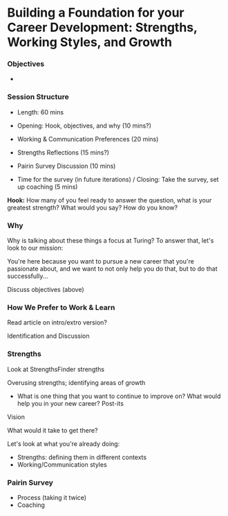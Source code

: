# Building a Foundation for your Career Development: Strengths, Working Styles, and Growth

### Objectives
* 

### Session Structure
* Length: 60 mins

* Opening: Hook, objectives, and why (10 mins?)
* Working & Communication Preferences (20 mins)
* Strengths Reflections (15 mins?)
* Pairin Survey Discussion (10 mins)
* Time for the survey (in future iterations) / Closing: Take the survey, set up coaching (5 mins)

**Hook:** How many of you feel ready to answer the question, what is your greatest strength? What would you say? How do you know? 

### Why
Why is talking about these things a focus at Turing? To answer that, let's look to our mission:


You're here because you want to pursue a new career that you're passionate about, and we want to not only help you do that, but to do that successfully...

Discuss objectives (above)

### How We Prefer to Work & Learn
Read article on intro/extro version?

Identification and Discussion



### Strengths

Look at StrengthsFinder strengths

Overusing strengths; identifying areas of growth

* What is one thing that you want to continue to improve on? What would help you in your new career?
Post-its

Vision

What would it take to get there?

Let's look at what you're already doing:
* Strengths: defining them in different contexts
* Working/Communication styles

### Pairin Survey 

* Process (taking it twice)
* Coaching 

